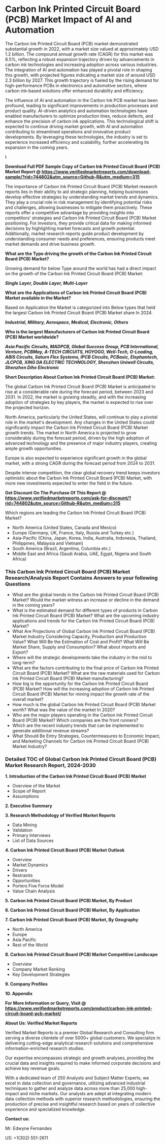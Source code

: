 <meta name="title" content="Global Carbon Ink Printed Circuit Board (PCB) Market Impact of AI and Automation"><meta name="description" content="The Carbon Ink Printed Circuit Board (PCB) market demonstrated substantial growth in 2022, with a market size valued at approximately USD 1.2 billion. The compound ann"><meta name="title" content="Carbon Ink Printed Circuit Board (PCB) Market Size, Share, Scope, Trends, Growth, Opportunities, Analysis, Forecast"><h1>Carbon Ink Printed Circuit Board (PCB) Market Impact of AI and Automation</h1><p>The Carbon Ink Printed Circuit Board (PCB) market demonstrated substantial growth in 2022, with a market size valued at approximately USD 1.2 billion. The compound annual growth rate (CAGR) for this market was 8.5%, reflecting a robust expansion trajectory driven by advancements in carbon ink technologies and increasing adoption across various industries. The integration of AI and automation has played a pivotal role in shaping this growth, with projected figures indicating a market size of around USD 2.3 billion by 2027. This growth trajectory is fueled by the rising demand for high-performance PCBs in electronics and automotive sectors, where carbon ink-based solutions offer enhanced durability and efficiency.</p><p>The influence of AI and automation in the Carbon Ink PCB market has been profound, leading to significant improvements in production processes and product quality. AI-driven analytics and automation technologies have enabled manufacturers to optimize production lines, reduce defects, and enhance the precision of carbon ink applications. This technological shift is expected to continue driving market growth, with AI and automation contributing to streamlined operations and innovative product developments. By leveraging these technologies, the industry is set to experience increased efficiency and scalability, further accelerating its expansion in the coming years.</p>t</p><p id="" class=""><strong>Download Full PDF Sample Copy of Carbon Ink Printed Circuit Board (PCB) Market Report @ <a href="https://www.verifiedmarketreports.com/download-sample/?rid=744802&utm_source=Github-R&utm_medium=315" target="_blank">https://www.verifiedmarketreports.com/download-sample/?rid=744802&utm_source=Github-R&utm_medium=315</a></strong></p><p>The importance of&nbsp;Carbon Ink Printed Circuit Board (PCB) Market research reports lies in their ability to aid strategic planning, helping businesses develop effective strategies by understanding market trends and dynamics. They play a crucial role in risk management by identifying potential risks and challenges, allowing businesses to mitigate them proactively. These reports offer a competitive advantage by providing insights into competitors' strategies and Carbon Ink Printed Circuit Board (PCB) Market positioning. For investors, they provide critical data for making informed decisions by highlighting market forecasts and growth potential. Additionally, market research reports guide product development by understanding consumer needs and preferences, ensuring products meet market demands and drive business growth.</p><p><strong>What are the&nbsp;Type driving the growth of the Carbon Ink Printed Circuit Board (PCB) Market?</strong></p><p id="" class="">Growing demand for below Type around the world has had a direct impact on the growth of the Carbon Ink Printed Circuit Board (PCB) Market:</p><em><strong>Single Layer, Double Layer, Multi-Layer</strong></em></p><strong>What are the&nbsp;Applications&nbsp;of Carbon Ink Printed Circuit Board (PCB) Market available in the Market?</strong></p><p id="" class="">Based on Application the Market is categorized into Below types that held the largest Carbon Ink Printed Circuit Board (PCB) Market share In 2024.</p><em><strong>Industrial, Military, Aerospace, Medical, Electronic, Others</strong></em></p><strong>Who is the largest Manufacturers of Carbon Ink Printed Circuit Board (PCB) Market worldwide?</strong></p><p><em><strong>Asia Pacific Circuits, MADPCB, Global Success Group, PCB International, Venture, PCBMay, A-TECH CIRCUITS, HOYOGO, Well-Tech, O-Leading, ABIS Circuits, Saturn Flex Systems, IPCB Circuits, PCBasic, Elephantech, JLCPCB, XING DA ELECTRIC TECHNOLOGY, Shenzhen Uniwell Circuits, Shenzhen Dihe Electronic</strong></em></p><p id="" class=""><strong>Short Description About Carbon Ink Printed Circuit Board (PCB) Market:</strong></p><p>The global Carbon Ink Printed Circuit Board (PCB) Market is anticipated to rise at a considerable rate during the forecast period, between 2023 and 2031. In 2022, the market is growing steadily, and with the increasing adoption of strategies by key players, the market is expected to rise over the projected horizon.</p><p>North America, particularly the United States, will continue to play a pivotal role in the market's development. Any changes in the United States could significantly impact the Carbon Ink Printed Circuit Board (PCB) Market growth trends. The market in North America is projected to grow considerably during the forecast period, driven by the high adoption of advanced technology and the presence of major industry players, creating ample growth opportunities.</p><p>Europe is also expected to experience significant growth in the global market, with a strong CAGR during the forecast period from 2024 to 2031.</p><p>Despite intense competition, the clear global recovery trend keeps investors optimistic about the Carbon Ink Printed Circuit Board (PCB) Market, with more new investments expected to enter the field in the future.</p><p id="" class=""><strong>Get Discount On The Purchase Of This Report @ <a href="https://www.verifiedmarketreports.com/ask-for-discount/?rid=744802&utm_source=Github-R&utm_medium=315" target="_blank">https://www.verifiedmarketreports.com/ask-for-discount/?rid=744802&utm_source=Github-R&utm_medium=315</a></strong></p>Which regions are leading the Carbon Ink Printed Circuit Board (PCB) Market?</p><ul><li>North America (United States, Canada and Mexico)</li><li>Europe (Germany, UK, France, Italy, Russia and Turkey etc.)</li><li>Asia-Pacific (China, Japan, Korea, India, Australia, Indonesia, Thailand, Philippines, Malaysia and Vietnam)</li><li>South America (Brazil, Argentina, Columbia etc.)</li><li>Middle East and Africa (Saudi Arabia, UAE, Egypt, Nigeria and South Africa)</li></ul><h3 id="" class="">This Carbon Ink Printed Circuit Board (PCB) Market Research/Analysis Report Contains Answers to your following Questions</h3><ul><li>What are the global trends in the Carbon Ink Printed Circuit Board (PCB) Market? Would the market witness an increase or decline in the demand in the coming years?</li><li>What is the estimated demand for different types of products in Carbon Ink Printed Circuit Board (PCB) Market? What are the upcoming industry applications and trends for the Carbon Ink Printed Circuit Board (PCB) Market?</li><li>What Are Projections of Global Carbon Ink Printed Circuit Board (PCB) Market Industry Considering Capacity, Production and Production Value? What Will Be the Estimation of Cost and Profit? What Will Be Market Share, Supply and Consumption? What about imports and Export?</li><li>Where will the strategic developments take the industry in the mid to long-term?</li><li>What are the factors contributing to the final price of Carbon Ink Printed Circuit Board (PCB) Market? What are the raw materials used for Carbon Ink Printed Circuit Board (PCB) Market manufacturing?</li><li>How big is the opportunity for the Carbon Ink Printed Circuit Board (PCB) Market? How will the increasing adoption of Carbon Ink Printed Circuit Board (PCB) Market for mining impact the growth rate of the overall market?</li><li>How much is the global Carbon Ink Printed Circuit Board (PCB) Market worth? What was the value of the market In 2020?</li><li>Who are the major players operating in the Carbon Ink Printed Circuit Board (PCB) Market? Which companies are the front runners?</li><li>Which are the recent industry trends that can be implemented to generate additional revenue streams?</li><li>What Should Be Entry Strategies, Countermeasures to Economic Impact, and Marketing Channels for Carbon Ink Printed Circuit Board (PCB) Market Industry?</li></ul><h3 id="" class="">Detailed TOC of Global Carbon Ink Printed Circuit Board (PCB) Market Research Report, 2024-2030</h3><p id="" class=""><strong>1. Introduction of the Carbon Ink Printed Circuit Board (PCB) Market</strong></p><ul><li>Overview of the Market</li><li>Scope of Report</li><li>Assumptions</li></ul><p id="" class=""><strong>2. Executive Summary</strong></p><p id="" class=""><strong>3. Research Methodology of Verified Market Reports</strong></p><ul><li>Data Mining</li><li>Validation</li><li>Primary Interviews</li><li>List of Data Sources</li></ul><p id="" class=""><strong>4. Carbon Ink Printed Circuit Board (PCB) Market Outlook</strong></p><ul><li>Overview</li><li>Market Dynamics</li><li>Drivers</li><li>Restraints</li><li>Opportunities</li><li>Porters Five Force Model</li><li>Value Chain Analysis</li></ul><p id="" class=""><strong>5. Carbon Ink Printed Circuit Board (PCB) Market, By Product</strong></p><p id="" class=""><strong>6. Carbon Ink Printed Circuit Board (PCB) Market, By Application</strong></p><p id="" class=""><strong>7. Carbon Ink Printed Circuit Board (PCB) Market, By Geography</strong></p><ul><li>North America</li><li>Europe</li><li>Asia Pacific</li><li>Rest of the World</li></ul><p id="" class=""><strong>8. Carbon Ink Printed Circuit Board (PCB) Market Competitive Landscape</strong></p><ul><li>Overview</li><li>Company Market Ranking</li><li>Key Development Strategies</li></ul><p id="" class=""><strong>9. Company Profiles</strong></p><p id="" class=""><strong>10. Appendix</strong></p><p id="" class=""><strong>For More Information or Query, Visit @ <a href="https://www.verifiedmarketreports.com/product/carbon-ink-printed-circuit-board-pcb-market/" target="_blank">https://www.verifiedmarketreports.com/product/carbon-ink-printed-circuit-board-pcb-market/</a></strong></p><p id="" class=""><strong>About Us: Verified Market Reports</strong></p><p id="" class="">Verified Market Reports is a premier Global Research and Consulting firm serving a diverse clientele of over 5000+ global customers. We specialize in delivering cutting-edge analytical research solutions and comprehensive information-enriched research studies.</p><p id="" class="">Our expertise encompasses strategic and growth analyses, providing the crucial data and insights required to make informed corporate decisions and achieve key revenue goals.</p><p id="" class="">With a dedicated team of 250 Analysts and Subject Matter Experts, we excel in data collection and governance, utilizing advanced industrial techniques to gather and analyze data across more than 25,000 high-impact and niche markets. Our analysts are adept at integrating modern data collection methods with superior research methodologies, ensuring the production of precise and insightful research based on years of collective experience and specialized knowledge.</p><p id="" class=""><strong>Contact us:</strong></p><p id="" class="">Mr. Edwyne Fernandes</p><p id="" class="">US: +1(302) 551-2611</p>